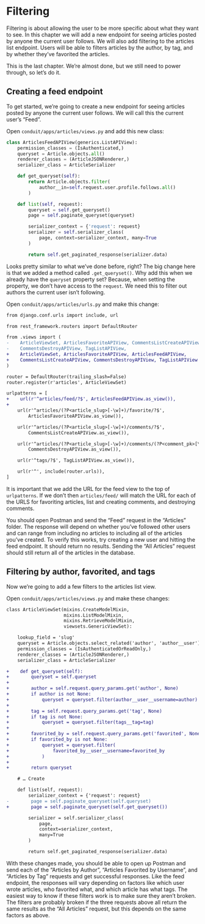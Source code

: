 # Filtering

Filtering is about allowing the user to be more specific about what they want to see. In this chapter we will add a new endpoint for seeing articles posted by anyone the current user follows. We will also add filtering to the articles list endpoint. Users will be able to filters articles by the author, by tag, and by whether they’ve favorited the articles.

This is the last chapter. We’re almost done, but we still need to power through, so let’s do it.

## Creating a feed endpoint

To get started, we’re going to create a new endpoint for seeing articles posted by anyone the current user follows. We will call this the current user’s “Feed”.

Open `conduit/apps/articles/views.py` and add this new class:

```python
class ArticlesFeedAPIView(generics.ListAPIView):
    permission_classes = (IsAuthenticated,)
    queryset = Article.objects.all()
    renderer_classes = (ArticleJSONRenderer,)
    serializer_class = ArticleSerializer

    def get_queryset(self):
        return Article.objects.filter(
            author__in=self.request.user.profile.follows.all()
        )

    def list(self, request):
        queryset = self.get_queryset()
        page = self.paginate_queryset(queryset)

        serializer_context = {'request': request}
        serializer = self.serializer_class(
            page, context=serializer_context, many=True
        )

        return self.get_paginated_response(serializer.data)
```

Looks pretty similar to what we’ve done before, right? The big change here is that we added a method called `.get_queryset()`. Why add this when we already have the `queryset` property set? Because, when setting the property, we don’t have access to the `request`. We need this to filter out authors the current user isn’t following.

Open `conduit/apps/articles/urls.py` and make this change:

```diff
from django.conf.urls import include, url

from rest_framework.routers import DefaultRouter

from .views import (
-    ArticleViewSet, ArticlesFavoriteAPIView, CommentsListCreateAPIView,
-    CommentsDestroyAPIView, TagListAPIView,
+    ArticleViewSet, ArticlesFavoriteAPIView, ArticlesFeedAPIView,
+    CommentsListCreateAPIView, CommentsDestroyAPIView, TagListAPIView
)

router = DefaultRouter(trailing_slash=False)
router.register(r'articles', ArticleViewSet)

urlpatterns = [
+    url(r'^articles/feed/?$', ArticlesFeedAPIView.as_view()),
+
    url(r'^articles/(?P<article_slug>[-\w]+)/favorite/?$',
        ArticlesFavoriteAPIView.as_view()),

    url(r'^articles/(?P<article_slug>[-\w]+)/comments/?$', 
        CommentsListCreateAPIView.as_view()),

    url(r'^articles/(?P<article_slug>[-\w]+)/comments/(?P<comment_pk>[\d]+)/?$',
        CommentsDestroyAPIView.as_view()),

    url(r'^tags/?$', TagListAPIView.as_view()),

    url(r'^', include(router.urls)),
]
```

It is important that we add the URL for the feed view to the top of `urlpatterns`. If we don’t then `articles/feed/` will match the URL for each of the URLS for favoriting articles, list and creating comments, and destroying comments.

You should open Postman and send the “Feed” request in the “Articles” folder. The response will depend on whether you’ve followed other users and can range from including no articles to including all of the articles you’ve created. To verify this works, try creating a new user and hitting the feed endpoint. It should return no results. Sending the “All Articles” request should still return all of the articles in the database.

## Filtering by author, favorited, and tags

Now we’re going to add a few filters to the articles list view. 

Open `conduit/apps/articles/views.py` and make these changes:

```diff
class ArticleViewSet(mixins.CreateModelMixin,
                     mixins.ListModelMixin,
                     mixins.RetrieveModelMixin,
                     viewsets.GenericViewSet):

    lookup_field = 'slug'
    queryset = Article.objects.select_related('author', 'author__user')
    permission_classes = (IsAuthenticatedOrReadOnly,)
    renderer_classes = (ArticleJSONRenderer,)
    serializer_class = ArticleSerializer

+    def get_queryset(self):
+        queryset = self.queryset
+
+        author = self.request.query_params.get('author', None)
+        if author is not None:
+            queryset = queryset.filter(author__user__username=author)
+
+        tag = self.request.query_params.get('tag', None)
+        if tag is not None:
+            queryset = queryset.filter(tags__tag=tag)
+
+        favorited_by = self.request.query_params.get('favorited', None)
+        if favorited_by is not None:
+            queryset = queryset.filter(
+                favorited_by__user__username=favorited_by
+            )
+
+        return queryset

    # … Create

    def list(self, request):
        serializer_context = {'request': request}
-        page = self.paginate_queryset(self.queryset)
+        page = self.paginate_queryset(self.get_queryset())

        serializer = self.serializer_class(
            page,
            context=serializer_context,
            many=True
        )

        return self.get_paginated_response(serializer.data)
```

With these changes made, you should be able to open up Postman and send each of the “Articles by Author”, “Articles Favorited by Username”, and “Articles by Tag” requests and get successful responses. Like the feed endpoint, the responses will vary depending on factors like which user wrote articles, who favorited what, and which article has what tags. The easiest way to know if these filters work is to make sure they aren’t broken. The filters are probably broken if the three requests above all return the same results as the “All Articles” request, but this depends on the same factors as above.